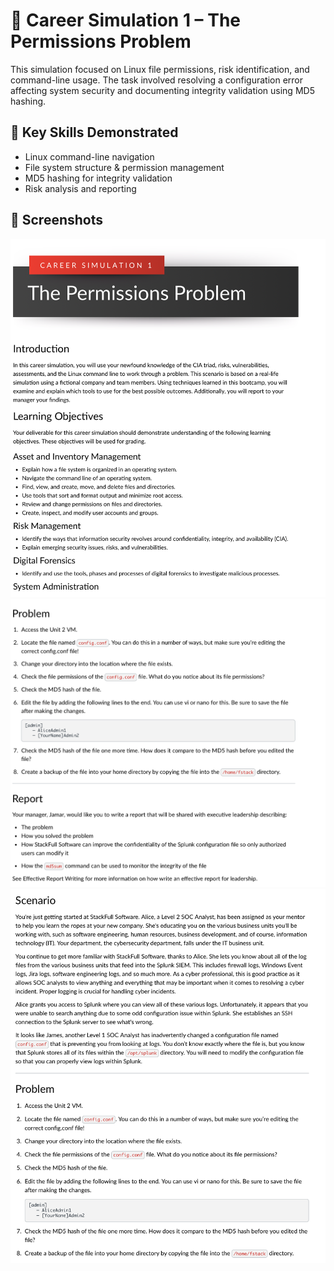# 🧩 Career Simulation 1 – The Permissions Problem

This simulation focused on Linux file permissions, risk identification, and command-line usage. The task involved resolving a configuration error affecting system security and documenting integrity validation using MD5 hashing.

## 🧠 Key Skills Demonstrated
- Linux command-line navigation
- File system structure & permission management
- MD5 hashing for integrity validation
- Risk analysis and reporting

## 📸 Screenshots
![Permissions Problem 1](./permissions-problem-1.png)
![Permissions Problem 2](./permissions-problem-2.png)
![Permissions Problem 3](./permissions-problem-3.png)


